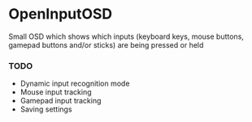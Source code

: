 # OpenInputOSD
Small OSD which shows which inputs (keyboard keys, mouse buttons, gamepad buttons and/or sticks) are being pressed or held

### TODO
- Dynamic input recognition mode
- Mouse input tracking
- Gamepad input tracking
- Saving settings